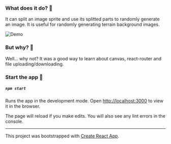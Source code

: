 ### What does it do? 🤔
It can split an image sprite and use its splitted parts to randomly generate an image. It is useful for randomly generating terrain background images.

![Demo](public/demo.gif)

### But why? 🤔
Well... why not? It was a good way to learn about canvas, react-router and file uploading/downloading.

### Start the app 🚀
##### `npm start`
Runs the app in the development mode.
Open [http://localhost:3000](http://localhost:3000) to view it in the browser.

The page will reload if you make edits.
You will also see any lint errors in the console.

---
This project was bootstrapped with [Create React App](https://github.com/facebook/create-react-app).
